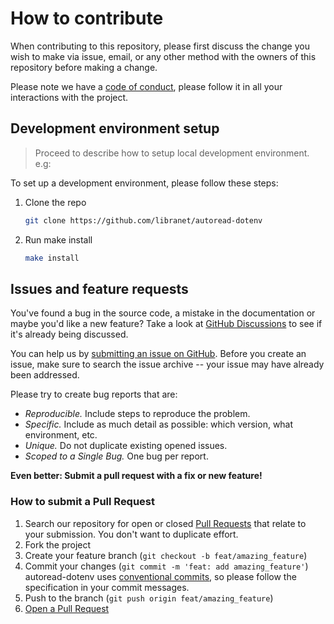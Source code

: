 # How to contribute

When contributing to this repository, please first discuss the change you wish to make via issue, email,
or any other method with the owners of this repository before making a change.

Please note we have a [code of conduct](code-of-conduct.md), please follow it in all your interactions with the project.

## Development environment setup

> Proceed to describe how to setup local development environment.
> e.g:

To set up a development environment, please follow these steps:

1. Clone the repo

   ```sh
   git clone https://github.com/libranet/autoread-dotenv
   ```

2. Run make install

   ```sh
   make install
   ```

## Issues and feature requests

You've found a bug in the source code, a mistake in the documentation or maybe you'd like a new feature?
Take a look at [GitHub Discussions](https://github.com/libranet/autoread-dotenv/discussions) to see if it's already being discussed.

You can help us by [submitting an issue on GitHub](https://github.com/libranet/autoread-dotenv/issues).
Before you create an issue, make sure to search the issue archive -- your issue may have already been addressed.

Please try to create bug reports that are:

- _Reproducible._ Include steps to reproduce the problem.
- _Specific._ Include as much detail as possible: which version, what environment, etc.
- _Unique._ Do not duplicate existing opened issues.
- _Scoped to a Single Bug._ One bug per report.

**Even better: Submit a pull request with a fix or new feature!**

### How to submit a Pull Request

1. Search our repository for open or closed
   [Pull Requests](https://github.com/libranet/autoread-dotenv/pulls)
   that relate to your submission. You don't want to duplicate effort.
2. Fork the project
3. Create your feature branch (`git checkout -b feat/amazing_feature`)
4. Commit your changes (`git commit -m 'feat: add amazing_feature'`)
   autoread-dotenv uses [conventional commits](https://www.conventionalcommits.org), so please follow the specification in your commit messages.
5. Push to the branch (`git push origin feat/amazing_feature`)
6. [Open a Pull Request](https://github.com/libranet/autoread-dotenv/compare?expand=1)


